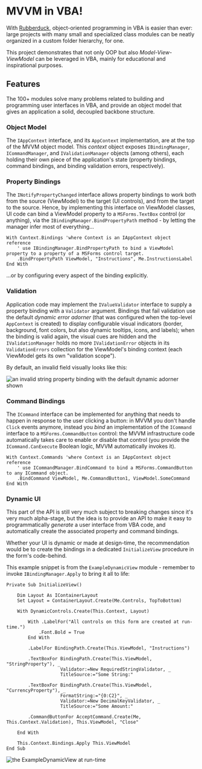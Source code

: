 # MVVM in VBA!

With [Rubberduck](https://github.com/rubberduck-vba/Rubberduck), object-oriented programming in VBA is easier than ever: large projects with many small and specialized class modules can be neatly organized in a custom folder hierarchy, for one.

This project demonstrates that not only OOP but also *Model-View-ViewModel* can be leveraged in VBA, mainly for educational and inspirational purposes. 

## Features

The 100+ modules solve many problems related to building and programming user interfaces in VBA, and provide an object model that gives an application a solid, decoupled backbone structure.

### Object Model

The `IAppContext` interface, and its `AppContext` implementation, are at the top of the MVVM object model. This *context* object exposes `IBindingManager`, `ICommandManager`, and `IValidationManager` objects (among others), each holding their own piece of the application's state (property bindings, command bindings, and binding validation errors, respectively).

### Property Bindings

The `INotifyPropertyChanged` interface allows property bindings to work both from the source (ViewModel) to the target (UI controls), and from the target to the source. Hence, by implementing this interface on ViewModel classes, UI code can bind a ViewModel property to a `MSForms.TextBox` control (or anything), via the `IBindingManager.BindPropertyPath` method - by letting the manager infer most of everything...

```vba
With Context.Bindings 'where Context is an IAppContext object reference
    ' use IBindingManager.BindPropertyPath to bind a ViewModel property to a property of a MSForms control target.
    .BindPropertyPath ViewModel, "Instructions", Me.InstructionsLabel
End With
```

...or by configuring every aspect of the binding explicitly.

### Validation

Application code may implement the `IValueValidator` interface to supply a property binding with a `Validator` argument. Bindings that fail validation use the default *dynamic error adorner* (that was configured when the top-level `AppContext` is created) to display configurable visual indicators (border, background, font colors, but also dynamic tooltips, icons, and labels); when the binding is valid again, the visual cues are hidden and the `IValidationManager` holds no more `IValidationError` objects in its `ValidationErrors` collection for the ViewModel's binding context (each ViewModel gets its own "validation scope").

By default, an invalid field visually looks like this:

![an invalid string property binding with the default dynamic adorner shown](https://user-images.githubusercontent.com/5751684/97099459-ac19ac80-165f-11eb-9430-7fda96dc4d8b.png)


### Command Bindings

The `ICommand` interface can be implemented for anything that needs to happen in response to the user clicking a button: in MVVM you don't handle `Click` events anymore, instead you *bind* an implementation of the `ICommand` interface to a `MSForms.CommandButton` control: the MVVM infrastructure code automatically takes care to enable or disable that control (you provide the `ICommand.CanExecute` Boolean logic, MVVM automatically invokes it).

```vba
With Context.Commands 'where Context is an IAppContext object reference
    ' use ICommandManager.BindCommand to bind a MSForms.CommandButton to any ICommand object.
    .BindCommand ViewModel, Me.CommandButton1, ViewModel.SomeCommand
End With
```

### Dynamic UI

This part of the API is still very much subject to breaking changes since it's very much alpha-stage, but the idea is to provide an API to make it easy to programmatically *generate* a user interface from VBA code, and automatically create the associated property and command bindings.

Whether your UI is dynamic or made at design-time, the recommendation would be to create the bindings in a dedicated `InitializeView` procedure in the form's code-behind.

This example snippet is from the `ExampleDynamicView` module - remember to invoke `IBindingManager.Apply` to bring it all to life:

```vba
Private Sub InitializeView()
    
    Dim Layout As IContainerLayout
    Set Layout = ContainerLayout.Create(Me.Controls, TopToBottom)
    
    With DynamicControls.Create(This.Context, Layout)
        
        With .LabelFor("All controls on this form are created at run-time.")
            .Font.Bold = True
        End With
        
        .LabelFor BindingPath.Create(This.ViewModel, "Instructions")
        
        .TextBoxFor BindingPath.Create(This.ViewModel, "StringProperty"), _
                    Validator:=New RequiredStringValidator, _
                    TitleSource:="Some String:"
                    
        .TextBoxFor BindingPath.Create(This.ViewModel, "CurrencyProperty"), _
                    FormatString:="{0:C2}", _
                    Validator:=New DecimalKeyValidator, _
                    TitleSource:="Some Amount:"
        
        .CommandButtonFor AcceptCommand.Create(Me, This.Context.Validation), This.ViewModel, "Close"
        
    End With
    
    This.Context.Bindings.Apply This.ViewModel
End Sub
```

![the ExampleDynamicView at run-time](https://user-images.githubusercontent.com/5751684/97099723-9fe31e80-1662-11eb-83c3-44ab8764dd75.png)
